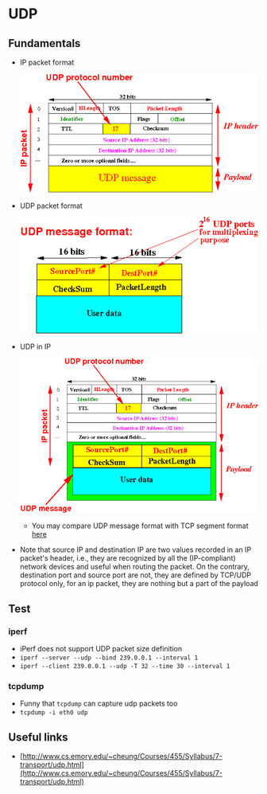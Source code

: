 # UDP

## Fundamentals

- IP packet format

  ![udp in IP](./assets/udp-in-IP1.gif)

- UDP packet format

  ![udp-header.gif](./assets/udp-header.gif)

- UDP in IP

  ![udp in IP](./assets/udp-in-IP1a.gif)

  - You may compare UDP message format with TCP segment
      format [here](https://github.com/alex-lt-kong/network-protocols/blob/main/tcp/README.md)

- Note that source IP and destination IP are two values recorded in an IP
  packet's header, i.e., they are recognized by all the (IP-compliant) network
  devices and useful when routing the packet. On the contrary, destination port
  and source port are not, they are defined by TCP/UDP protocol only, for an ip
  packet, they are nothing but a part of the payload

## Test

### iperf

- iPerf does not support UDP packet size definition
- `iperf --server --udp --bind 239.0.0.1 --interval 1`
- `iperf --client 239.0.0.1 --udp -T 32 --time 30 --interval 1`

### tcpdump

- Funny that `tcpdump` can capture udp packets too
- `tcpdump -i eth0 udp`

## Useful links

- [http://www.cs.emory.edu/~cheung/Courses/455/Syllabus/7-transport/udp.html](http://www.cs.emory.edu/~cheung/Courses/455/Syllabus/7-transport/udp.html)
